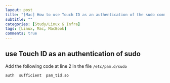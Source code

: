 ```yaml
---
layout: post
title: "[Mac] How to use Touch ID as an authentication of the sudo command"
subtitle: ""
categories: [Study/Linux & Infra]
tags: [Linux, Mac, MacBook]
comments: true
---
```


## use Touch ID as an authentication of sudo

Add the following code at line 2 in the file `/etc/pam.d/sudo`

``` config
auth  sufficient  pam_tid.so
```
